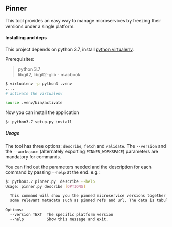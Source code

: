 Pinner
---
This tool provides an easy way to manage microservices by freezing their
versions under a single platform.


#### Installing and deps
This project depends on python 3.7, install
[python virtualenv](https://virtualenv.pypa.io/en/latest/).  

Prerequisites:

> python 3.7   
libgit2,  libgit2-glib - macbook

```bash
$ virtualenv -p python3 .venv
....
# activate the virtualenv

source .venv/bin/activate
```

Now you can install the application

```bash
$: python3.7 setup.py install
```

##### Usage

The tool has three options: `describe`, `fetch` and `validate`. The `--version`
and the `--workspace` (alternately exporting `PINNER_WORKSPACE`) parameters are
mandatory for commands.  


You can find out the parameters needed and the description for each command by
passing `--help` at the end.
e.g.:
```bash
$: python3.7 pinner.py  describe --help
Usage: pinner.py describe [OPTIONS]

  This command will show you the pinned microservice versions together with
  some relevant metadata such as pinned refs and url. The data is tabulated.

Options:
  --version TEXT  The specific platform version
  --help          Show this message and exit.
```
